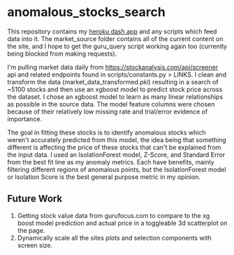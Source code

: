 # anomalous_stocks_search

This repository contains my [heroku dash app](https://anomalous-stocks-761f7ea35d00.herokuapp.com/) and any scripts which feed data into it. The market_source folder contains all of the current content on the site, and I hope to get the guru_query script working again too (currently being blocked from making requests).

I'm pulling market data daily from https://stockanalysis.com/api/screener api and related endpoints found in scripts/constants.py > LINKS. I clean and transform the data (market_data_transformed.pkl) resulting in a search of ~5100 stocks and then use an xgboost model to predict stock price across the dataset. I chose an xgboost model to learn as many linear relationships as possible in the source data. The model feature columns were chosen because of their relatively low missing rate and trial/error evidence of importance. 

The goal in fitting these stocks is to identify anomalous stocks which weren't accurately predicted from this model, the idea being that something different is affecting the price of these stocks that can't be explained from the input data. I used an IsolationForest model, Z-Score, and Standard Error from the best fit line as my anomaly metrics. Each have benefits, mainly filtering different regions of anomalous points, but the IsolationForest model or Isolation Score is the best general purpose metric in my opinion.

## Future Work

1) Getting stock value data from gurufocus.com to compare to the xg boost model prediction and actual price in a toggleable 3d scatterplot on the page.
2) Dynamically scale all the sites plots and selection components with screen size.
